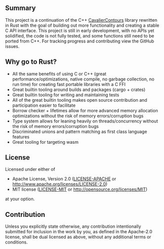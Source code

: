 ## Summary

This project is a continuation of the C++ [CavalierContours](https://github.com/jbuckmccready/CavalierContours) library rewritten in Rust with the goal of building out more functionality and creating a stable C API interface. This project is still in early development, with no APIs yet solidified, the code is not fully tested, and some functions still need to be ported from C++. For tracking progress and contributing view the GitHub issues.

## Why go to Rust?

* All the same benefits of using C or C++ (great performance/optimizations, native compile, no garbage collection, no run time) for creating fast portable libraries with a C FFI
* Great builtin tooling around builds and packages (cargo + crates)
* Great builtin tooling for writing and maintaining tests
* All of the great builtin tooling makes open source contribution and participation easier to facilitate
* Borrow checker + lifetimes allow for more advanced memory allocation optimizations without the risk of memory errors/corruption bugs
* Type system allows for leaning heavily on threads/concurrency without the risk of memory errors/corruption bugs
* Discriminated unions and pattern matching as first class language features
* Great tooling for targeting wasm

## License

Licensed under either of

 * Apache License, Version 2.0
   ([LICENSE-APACHE](LICENSE-APACHE) or http://www.apache.org/licenses/LICENSE-2.0)
 * MIT license
   ([LICENSE-MIT](LICENSE-MIT) or http://opensource.org/licenses/MIT)

at your option.

## Contribution

Unless you explicitly state otherwise, any contribution intentionally submitted
for inclusion in the work by you, as defined in the Apache-2.0 license, shall be
dual licensed as above, without any additional terms or conditions.
